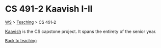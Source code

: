 # CS 491-2 Kaavish I-II

<font size = "2">[WS](https://waqarsaleem.github.io/) > [Teaching](./) > CS 491-2</font>

[Kaavish](https://www.rekhta.org/urdudictionary?keyword=kaavish) is the CS capstone project. It spans the entirety of the senior year.

<!---


This is a second-semester course for CS students at Habib University and very quickly got cross-listed with MATH. Like similar courses in most CS programs, this course introduces students to logic, proofs, and other foundational mathematical material like sets, functions, and graphs. The intention is two-fold. One, students are prepared for rigorous logical arguments such as those needed in later courses to prove computability and correctness of algorithms. Two, students become familiar with the mathematical constructs that underlie much of theoretical computer science.

Students attempt and submit assignments in teams. The release and submission of assignments is through [GitHub Classroom](https://classroom.github.com/) and submissions are typeset in [LaTeX](https://www.latex-project.org).

I have been involved in the design and offering of this course since its inception in Spring 2018. (I missed the Spring 2019 offering due to my [exchange semester at Pitzer College](https://habib.edu.pk/HU-news/building-global-partnerships-dr-waqar-saleems-faculty-exchange-experience-at-pitzer-college/).) It has since been offered every Spring. We follow the textbook by [Rosen](https://www.amazon.com/Discrete-Mathematics-Applications-Kenneth-Rosen/dp/125967651X). Over the offerings, some topics have gone in and out of the syllabus, e.g. cryptography and relations. Some offerings have included a student project. I was the course lead for all the offerings listed below.

## Spring 2023

[LMS](https://hulms.instructure.com/courses/XXX) | [Syllabus](./syllabi/Syllabus - CS 113 - Spring 2023.pdf) | Evaluation _(course ongoing)_ | [GitHub Classroom](https://classroom.github.com/classrooms/121288367-cs-math-113-discrete-mathematics-spring-2023)

Having recently taught for the first time the follow-on courses [CS 212 Nature of Computation](./cs212) and [CS 412 Nature of Computation ](./cs412) which were originally developed and taught by my ex-colleagues [Jibran Rashid](https://www.iba.edu.pk/faculty-profile.php?id=jrashid) and [Shahid Hussain](https://www.iba.edu.pk/faculty-profile.php?ftype=&id=shahidhussain), I have realized the inadequacies of this course.

Previous offerings spent a lot of class time on definitions, examples, and non-examples. This offering moves those to recitations. Lectures will focus on proofs and argumentation. There will be many short assessments for quick feedback: quizzes, weekly challenge, shorter homework. In-person midterm and final exams are back. The project is back and teams will present selected proofs from [Proofs from THE BOOK](https://link.springer.com/book/10.1007/978-3-662-57265-8). Team work is eschewed at least at the start so that students are individually challenged.

## Spring 2022

[LMS](https://hulms.instructure.com/courses/1898) | [Syllabus](./syllabi/Syllabus - CS 113 - Spring 2022.pdf) | [Evaluation](./evals/Eval - CS 113 - Spring 2022.pdf) | [GitHub Classroom](https://classroom.github.com/classrooms/97152462-cs-113-discrete-mathematics-spring-2022)

We returned to campus midway through the semester and held an in-person mid-term exam which we had suspended in the online offerings. The result indicated a severe need of providing rigorous exercise to the students. I held a 10-minute in-class qiuzz at the start of every class in the later half of the semester. I was also supported by a very dedicated team of TAs headed by [Khubaib Kasbati](https://www.linkedin.com/in/khubaib-kasbati/?originalSubdomain=pk) who prepared rigorous recitations and engaged closely with the faculty. As some measures were introduced ad-hoc in the later half of the semester, many students were unappreciative but I feel these were required to help the students achieve the learning outcomes.

## Spring 2021

[LMS](https://hulms.instructure.com/courses/1262) | [Syllabus](./syllabi/Syllabus - CS 113 - Spring 2021.pdf) | [Evaluation](./evals/Eval - CS 113 - Spring 2021.pdf) | [GitHub Classroom](https://classroom.github.com/classrooms/77562667-cs-113-discrete-mathematics-spring-2021)

Another mathematician, [Rameez Ragheb](https://habib.edu.pk/SSE/rameez-ragheb/), was involved. The course was completely remote so exams were out of the question. We introduced a group project in which student teams selected and presented on a [project topic](./files/CS 113 - Spring 2021 - Project Topics.pdf). We also replaced in-person quizzes with short, online quizzes which served more as revision tools than assessments. Unlimited attempts were allowed within the allowed duration of about a fortnight. 

## Spring 2020

[LMS](https://lms.habib.edu.pk/portal/site/3bdced2c-d399-4a25-bbb8-05ceef08fa42) (now defunct) | [Syllabus](./syllabi/Syllabus - CS 113 - Spring 2020.pdf) | Evaluation: [L1](./evals/Eval - CS 113 L1 - Spring 2020.pdf) [L4](./evals/Eval - CS 113 L4 - Spring 2020.pdf) | [GitHub Classroom](https://classroom.github.com/classrooms/49143948-cs-113-discrete-mathematics-spring-2020)

The list of topics to be covered was curtailed so as to focus on the more important topics instead of hurriedly covering a larger number. I taught two sections along with a full-on mathematician, [Carina Dreyer](https://www.linkedin.com/in/carina-dreyer-bb5510194/). We also had a very able assistant, [Basem Atiq](https://www.linkedin.com/in/basem-atiq-382b6b106/?originalSubdomain=de). We were able to make good slides containing many examples and non-examples. We also introduced a weekly recitation session for students to gain hands-on practice.

We had to transition online in the middle of this semester. 

## Spring 2018

[LMS](https://lms.habib.edu.pk/portal/site/99da1b59-6b84-4954-8a67-8abcade30512/page/17f66821-21d7-48f7-b7fc-bf2424dbbf26) (now defunct) | [Syllabus](./syllabi/Syllabus - CS 113 - Spring 2018.pdf) | [Evaluation](./evals/Eval - CS 113 - Spring 2018.pdf) | [GitHub Classroom](https://classroom.github.com/classrooms/34622007-cs-113-discrete-mathematics-spring-2018)

This was the first and most ambitious offering. Many topics were originally included in the syllabus, which turned out to be unrealistic.

-->

<font size = "2">[Back to teaching](./)</font>
